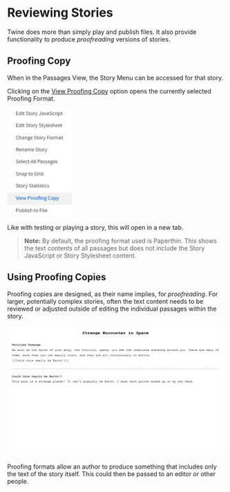 # Reviewing Stories

Twine does more than simply play and publish files. It also provide functionality to produce *proofreading* versions of stories.

## Proofing Copy

When in the Passages View, the Story Menu can be accessed for that story.

Clicking on the [View Proofing Copy](../../introduction/twine2_passages_view.md#view-proofing-copy) option opens the currently selected Proofing Format.

![Proofing](./images/starting-proofing.png "Proofing")

Like with testing or playing a story, this will open in a new tab.

> **Note:** By default, the proofing format used is Paperthin. This shows the text contents of all passages but does not include the Story JavaScript or Story Stylesheet content.

## Using Proofing Copies

Proofing copies are designed, as their name implies, for *proofreading*. For larger, potentially complex stories, often the text content needs to be reviewed or adjusted outside of editing the individual passages within the story.

![Proofing Copy](./images/starting-paperthin.png "Proofing Copy")

Proofing formats allow an author to produce something that includes only the text of the story itself. This could then be passed to an editor or other people.
